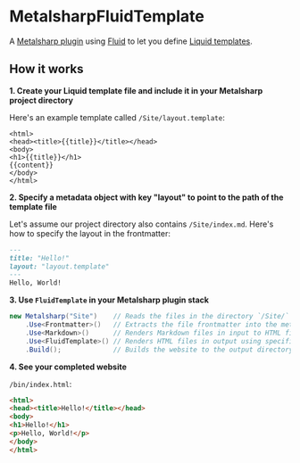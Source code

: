 # MetalsharpFluidTemplate

A [Metalsharp plugin](https://github.com/IanWold/Metalsharp) using [Fluid](https://github.com/sebastienros/fluid) to let you define [Liquid templates](https://shopify.github.io/liquid/).

## How it works

**1. Create your Liquid template file and include it in your Metalsharp project directory**

Here's an example template called `/Site/layout.template`:

```plaintext
<html>
<head><title>{{title}}</title></head>
<body>
<h1>{{title}}</h1>
{{content}}
</body>
</html>
```

**2. Specify a metadata object with key "layout" to point to the path of the template file**

Let's assume our project directory also contains `/Site/index.md`. Here's how to specify the layout in the frontmatter:

```md
---
title: "Hello!"
layout: "layout.template"
---
Hello, World!
```

**3. Use `FluidTemplate` in your Metalsharp plugin stack**

```c#
new Metalsharp("Site")    // Reads the files in the directory `/Site/` to input
	.Use<Frontmatter>()   // Extracts the file frontmatter into the metadata
	.Use<Markdown>()      // Renders Markdown files in input to HTML files in output
	.Use<FluidTemplate>() // Renders HTML files in output using specified Liquid templates in input
	.Build();             // Builds the website to the output directory
```

**4. See your completed website**

`/bin/index.html`:

```html
<html>
<head><title>Hello!</title></head>
<body>
<h1>Hello!</h1>
<p>Hello, World!</p>
</body>
</html>
```
